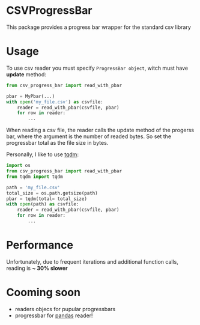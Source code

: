 # CSVProgressBar

This package provides a progress bar wrapper for the standard csv library

# Usage

To use csv reader you must specify  `ProgressBar object`, witch must have **update** method: 

```python
from csv_progress_bar import read_with_pbar

pbar = MyPbar(...) 
with open('my_file.csv') as csvfile:
    reader = read_with_pbar(csvfile, pbar)
    for row in reader:
        ...
```
When reading a csv file, the reader calls the update method of the progerss bar, where the argument is the number of readed bytes. So set the progressbar total as the file size in bytes.

Personally, I like to use [tqdm](https://github.com/tqdm/tqdm):

```python
import os
from csv_progress_bar import read_with_pbar
from tqdm import tqdm

path = 'my_file.csv'
total_size = os.path.getsize(path)
pbar = tqdm(total= total_size)
with open(path) as csvfile:
    reader = read_with_pbar(csvfile, pbar)
    for row in reader:
        ...
```

# Performance

Unfortunately, due to frequent iterations and additional function calls, reading is **~ 30% slower**

# Cooming soon

- readers objecs for pupular progressbars
- progressbar for [pandas](https://github.com/pandas-dev/pandas) reader!